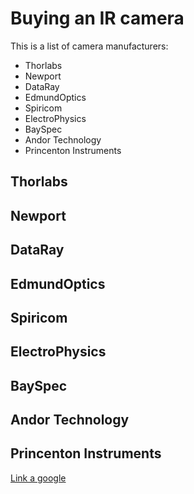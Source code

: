 # Buying an IR camera

This is a list of camera manufacturers:
* Thorlabs
* Newport
* DataRay
* EdmundOptics
* Spiricom
* ElectroPhysics
* BaySpec
* Andor Technology
* Princenton Instruments


## Thorlabs

## Newport

## DataRay

## EdmundOptics

## Spiricom

## ElectroPhysics

## BaySpec

## Andor Technology

## Princenton Instruments




[Link a google](http://www.google.com)
